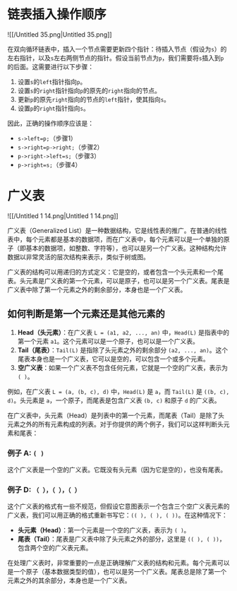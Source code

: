 # 链表插入操作顺序

![[/Untitled 35.png|Untitled 35.png]]

在双向循环链表中，插入一个节点需要更新四个指针：待插入节点（假设为`s`）的左右指针，以及`s`左右两侧节点的指针。假设当前节点为`p`，我们需要将`s`插入到`p`的后面。这需要进行以下步骤：

1. 设置`s`的`left`指针指向`p`。
2. 设置`s`的`right`指针指向`p`的原先的`right`指向的节点。
3. 更新`p`的原先`right`指向的节点的`left`指针，使其指向`s`。
4. 设置`p`的`right`指针指向`s`。

因此，正确的操作顺序应该是：

- `s->left=p;`（步骤1）
- `s->right=p->right;`（步骤2）
- `p->right->left=s;`（步骤3）
- `p->right=s;`（步骤4）

# 广义表

![[/Untitled 1 14.png|Untitled 1 14.png]]

广义表（Generalized List）是一种数据结构，它是线性表的推广。在普通的线性表中，每个元素都是基本的数据项，而在广义表中，每个元素可以是一个单独的原子（即基本的数据项，如整数、字符等），也可以是另一个广义表。这种结构允许数据以非常灵活的层次结构来表示，类似于树或图。

广义表的结构可以用递归的方式定义：它是空的，或者包含一个头元素和一个尾表。头元素是广义表的第一个元素，可以是原子，也可以是另一个广义表。尾表是广义表中除了第一个元素之外的剩余部分，本身也是一个广义表。

## 如何判断是第一个元素还是其他元素的

1. **Head（头元素）**：在广义表 `L = (a1, a2, ..., an)` 中，`Head(L)` 是指表中的第一个元素 `a1`。这个元素可以是一个原子，也可以是一个广义表。
2. **Tail（尾表）**：`Tail(L)` 是指除了头元素之外的剩余部分 `(a2, ..., an)`。这个尾表本身也是一个广义表，它可以是空的，可以包含一个或多个元素。
3. **空广义表**：如果一个广义表不包含任何元素，它就是一个空的广义表，表示为 `( )`。

例如，在广义表 `L = (a, (b, c), d)` 中，`Head(L)` 是 `a`，而 `Tail(L)` 是 `((b, c), d)`。头元素是 `a`，一个原子，而尾表是包含广义表 `(b, c)` 和原子 `d` 的广义表。

在广义表中，头元素（Head）是列表中的第一个元素，而尾表（Tail）是除了头元素之外的所有元素构成的列表。对于你提供的两个例子，我们可以这样判断头元素和尾表：

### 例子 A: `( )`

这个广义表是一个空的广义表。它既没有头元素（因为它是空的），也没有尾表。

### 例子 D: `（ ），（ ），（ ）`

这个广义表的格式有一些不规范，但假设它意图表示一个包含三个空广义表元素的广义表，我们可以用正确的格式重新书写它：`(( ), ( ), ( ))`。在这种情况下：

- **头元素（Head）**：第一个元素是一个空的广义表，表示为 `( )`。
- **尾表（Tail）**：尾表是广义表中除了头元素之外的部分，这里是 `(( ), ( ))`，包含两个空的广义表元素。

在处理广义表时，非常重要的一点是正确理解广义表的结构和元素。每个元素可以是一个原子（基本数据类型的值），也可以是另一个广义表。尾表总是除了第一个元素之外的其余部分，本身也是一个广义表。